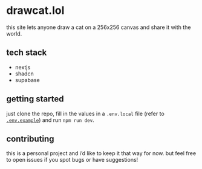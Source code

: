 # drawcat.lol

this site lets anyone draw a cat on a 256x256 canvas and share it with the world.

## tech stack

-   nextjs
-   shadcn
-   supabase

## getting started

just clone the repo, fill in the values in a `.env.local` file (refer to [`.env.example`](/.env.example)) and run `npm run dev`.

## contributing

this is a personal project and i’d like to keep it that way for now. but feel free to open issues if you spot bugs or have suggestions!
